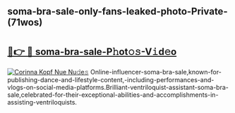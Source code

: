 ## soma-bra-sale-only-fans​-leaked-photo​-Private-(71wos)


# <h2><a href="https://mediaupload.pro?title=soma-bra-sale&ref=git">🔗👉 🔴 soma-bra-sale-P𝚑ot𝚘𝚜-V𝚒d𝚎o</a></h2>

[![Corinna Kopf Nue Nu𝚍e𝚜](https://i.imgur.com/0qMVB7G.gif)](https://mediaupload.pro?title=soma-bra-sale&ref=git)
Online-influencer-soma-bra-sale,known-for-publishing-dance-and-lifestyle-content,-including-performances-and-vlogs-on-social-media-platforms.Brilliant-ventriloquist-assistant-soma-bra-sale,celebrated-for-their-exceptional-abilities-and-accomplishments-in-assisting-ventriloquists.  